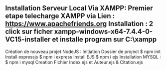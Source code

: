 Installation Serveur Local Via XAMPP:
Premier etape telecharge XAMPP via Lien : 
https://www.apachefriends.org
Installation : 
2 click sur ficher xampp-windows-x64-7.4.4-0-VC15-installer
et installe program sur C:\xampp 
----------------------------------------
Création de nouveau projet NodeJS :
Initiation Dossier de project
$ npm init
Install expressjs
$ npm i express
Install EJS
$ npm i ejs
Installation MYSQL : 
$ npm i mysql
Creation Fichier Index.ejs et Auteur.ejs & Citation.ejs
